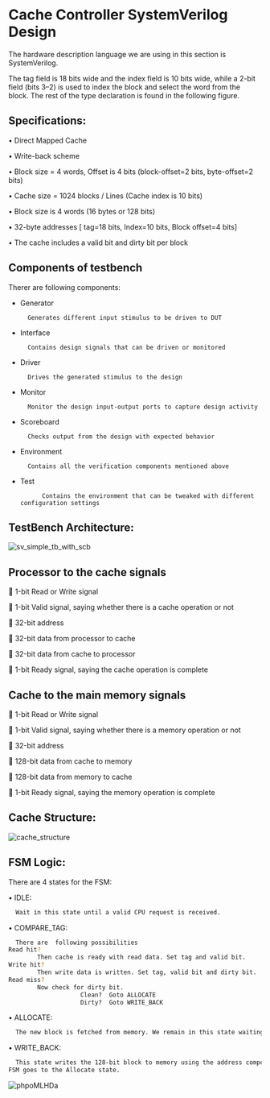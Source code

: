 
# Cache Controller SystemVerilog Design 

The hardware description language we are using in this section is SystemVerilog.
 
 The tag field is 18 bits wide and the index field is 10 bits wide, while a 2-bit field (bits 3–2) is used to index the block and
select the word from the block. The rest of the type declaration is found in the following figure.


## Specifications:
•	Direct Mapped Cache

•	Write-back scheme

•	Block size = 4 words,  Offset is 4 bits  (block-offset=2 bits, byte-offset=2 bits)

•	Cache size = 1024 blocks / Lines (Cache index is 10 bits)

•	Block size is 4 words (16 bytes or 128 bits)

•	32-byte addresses [ tag=18 bits,  Index=10 bits, Block offset=4 bits]

•	The cache includes a valid bit and dirty bit per block


## Components of testbench

Therer are  following components:

- Generator

        Generates different input stimulus to be driven to DUT

- Interface

        Contains design signals that can be driven or monitored

- Driver
            
        Drives the generated stimulus to the design

- Monitor

        Monitor the design input-output ports to capture design activity
- Scoreboard

        Checks output from the design with expected behavior
- Environment

        Contains all the verification components mentioned above
- Test

        	Contains the environment that can be tweaked with different configuration settings


## TestBench Architecture:

![sv_simple_tb_with_scb](https://user-images.githubusercontent.com/105862227/169370539-bb1f133c-dba9-4a73-8a83-1a025eca1c11.png)


## Processor to the cache signals 
	1-bit Read or Write signal

	1-bit Valid signal, saying whether there is a cache operation or not

	32-bit address

	32-bit data from processor to cache

	32-bit data from cache to processor

	1-bit Ready signal, saying the cache operation is complete

## Cache to the main memory signals 
	1-bit Read or Write signal

	1-bit Valid signal, saying whether there is a memory operation or not

	32-bit address

	128-bit data from cache to memory

	128-bit data from memory to cache

	1-bit Ready signal, saying the memory operation is complete

## Cache Structure: 

![cache_structure](https://user-images.githubusercontent.com/105862227/169352909-12ac2c86-3815-4c48-a42b-6fb282712a45.png)

## FSM Logic:

There are 4 states for the FSM:

•	IDLE: 

```bash
  Wait in this state until a valid CPU request is received.
```

•	COMPARE_TAG: 

```bash
  There are  following possibilities
Read hit?	
        Then cache is ready with read data. Set tag and valid bit.
Write hit? 	
        Then write data is written. Set tag, valid bit and dirty bit.
Read miss?      
        Now check for dirty bit.
                    Clean? 	Goto ALLOCATE
                    Dirty? 	Goto WRITE_BACK

```

•	ALLOCATE:  

```bash
  The new block is fetched from memory. We remain in this state waiting for the Ready signal from memory. When the memory read is complete, the FSM goes to the Compare Tag state. Although we could have gone to a new state to complete the operation instead of reusing the Compare Tag state, there is a good deal of overlap, including the update of the appropriate word in the block if the access was a write.
```

•	WRITE_BACK: 

```bash
  This state writes the 128-bit block to memory using the address composed from the tag and cache index. We remain in this state waiting for the Ready signal from memory. When the memory write is complete, the FSM goes to the Allocate state.
FSM goes to the Allocate state.

```
![phpoMLHDa](https://user-images.githubusercontent.com/105862227/169352622-b0c9ccbb-5cc5-489d-95ef-611379397ea2.png)
